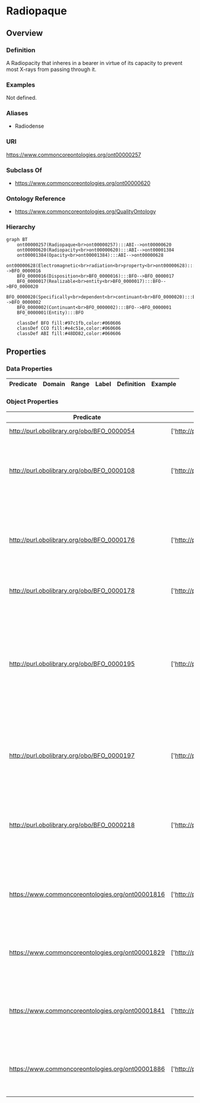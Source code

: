# Radiopaque

## Overview

### Definition
A Radiopacity that inheres in a bearer in virtue of its capacity to prevent most X-rays from passing through it.

### Examples
Not defined.

### Aliases
- Radiodense

### URI
https://www.commoncoreontologies.org/ont00000257

### Subclass Of
- https://www.commoncoreontologies.org/ont00000620

### Ontology Reference
- https://www.commoncoreontologies.org/QualityOntology

### Hierarchy
```mermaid
graph BT
    ont00000257(Radiopaque<br>ont00000257):::ABI-->ont00000620
    ont00000620(Radiopacity<br>ont00000620):::ABI-->ont00001384
    ont00001384(Opacity<br>ont00001384):::ABI-->ont00000628
    ont00000628(Electromagnetic<br>radiation<br>property<br>ont00000628):::BFO-->BFO_0000016
    BFO_0000016(Disposition<br>BFO_0000016):::BFO-->BFO_0000017
    BFO_0000017(Realizable<br>entity<br>BFO_0000017):::BFO-->BFO_0000020
    BFO_0000020(Specifically<br>dependent<br>continuant<br>BFO_0000020):::BFO-->BFO_0000002
    BFO_0000002(Continuant<br>BFO_0000002):::BFO-->BFO_0000001
    BFO_0000001(Entity):::BFO
    
    classDef BFO fill:#97c1fb,color:#060606
    classDef CCO fill:#e4c51e,color:#060606
    classDef ABI fill:#48DD82,color:#060606
```

## Properties
### Data Properties
| Predicate | Domain | Range | Label | Definition | Example |
|-----------|---------|--------|---------|------------|----------|

### Object Properties
| Predicate | Domain | Range | Label | Definition | Example | Inverse Of |
|-----------|---------|--------|---------|------------|----------|------------|
| http://purl.obolibrary.org/obo/BFO_0000054 | ['http://purl.obolibrary.org/obo/BFO_0000017'] | ['http://purl.obolibrary.org/obo/BFO_0000015'] | has realization | b has realization c =Def c realizes b | As for realizes | ['http://purl.obolibrary.org/obo/BFO_0000055'] |
| http://purl.obolibrary.org/obo/BFO_0000108 | ['http://purl.obolibrary.org/obo/BFO_0000001'] | ['http://purl.obolibrary.org/obo/BFO_0000008'] | exists at | (Elucidation) exists at is a relation between a particular and some temporal region at which the particular exists | First World War exists at 1914-1916; Mexico exists at January 1, 2000 | None |
| http://purl.obolibrary.org/obo/BFO_0000176 | ['http://purl.obolibrary.org/obo/BFO_0000002'] | ['http://purl.obolibrary.org/obo/BFO_0000002'] | continuant part of | b continuant part of c =Def b and c are continuants & there is some time t such that b and c exist at t & b continuant part of c at t | Milk teeth continuant part of human; surgically removed tumour continuant part of organism | ['http://purl.obolibrary.org/obo/BFO_0000178'] |
| http://purl.obolibrary.org/obo/BFO_0000178 | ['http://purl.obolibrary.org/obo/BFO_0000002'] | ['http://purl.obolibrary.org/obo/BFO_0000002'] | has continuant part | b has continuant part c =Def c continuant part of b |  | None |
| http://purl.obolibrary.org/obo/BFO_0000195 | ['http://purl.obolibrary.org/obo/BFO_0000020'] | [{'or': {'or': ['http://purl.obolibrary.org/obo/BFO_0000020']}}] | specifically depends on | (Elucidation) specifically depends on is a relation between a specifically dependent continuant b and specifically dependent continuant or independent continuant that is not a spatial region c such that b and c share no parts in common & b is of a nature such that at all times t it cannot exist unless c exists & b is not a boundary of c | A shape specifically depends on the shaped object; hue, saturation and brightness of a colour sample specifically depends on each other | None |
| http://purl.obolibrary.org/obo/BFO_0000197 | ['http://purl.obolibrary.org/obo/BFO_0000020'] | [{'and': {'and': ['http://purl.obolibrary.org/obo/BFO_0000004']}}] | inheres in | b inheres in c =Def b is a specifically dependent continuant & c is an independent continuant that is not a spatial region & b specifically depends on c | A shape inheres in a shaped object; a mass inheres in a material entity | None |
| http://purl.obolibrary.org/obo/BFO_0000218 | ['http://purl.obolibrary.org/obo/BFO_0000016'] | ['http://purl.obolibrary.org/obo/BFO_0000040'] | has material basis | b has material basis c =Def b is a disposition & c is a material entity & there is some d bearer of b & there is some time t such that c is a continuant part of d at t & d has disposition b because c is a continuant part of d at t |  | None |
| https://www.commoncoreontologies.org/ont00001816 | ['http://purl.obolibrary.org/obo/BFO_0000002'] | ['http://purl.obolibrary.org/obo/BFO_0000015'] | is output of | x is_output_of y iff x is an instance of Continuant and y is an instance of Process, such that the presence of x at the end of y is a necessary condition for the completion of y. |  | ['https://www.commoncoreontologies.org/ont00001986'] |
| https://www.commoncoreontologies.org/ont00001829 | ['http://purl.obolibrary.org/obo/BFO_0000016'] | ['http://purl.obolibrary.org/obo/BFO_0000027'] | disposition of aggregate | x disposition_of_aggregate y iff y is an instance of Object Aggregate and x is an instance of Disposition, and x inheres_in_aggregate y. |  | ['https://www.commoncoreontologies.org/ont00001956'] |
| https://www.commoncoreontologies.org/ont00001841 | ['http://purl.obolibrary.org/obo/BFO_0000002'] | ['http://purl.obolibrary.org/obo/BFO_0000015'] | is input of | x is_input_of y iff x is an instance of Continuant and y is an instance of Process, such that the presence of x at the beginning of y is a necessary condition for the start of y. |  | ['https://www.commoncoreontologies.org/ont00001921'] |
| https://www.commoncoreontologies.org/ont00001886 | ['http://purl.obolibrary.org/obo/BFO_0000002'] | ['http://purl.obolibrary.org/obo/BFO_0000015'] | is affected by | x is_affected_by y iff x is an instance of Continuant and y is an instance of Process, and y influences x in some manner, most often by producing a change in x. |  | None |
